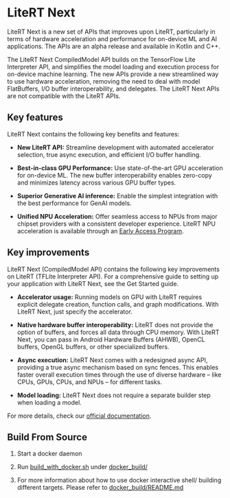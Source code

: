 # LiteRT Next

LiteRT Next is a new set of APIs that improves upon LiteRT, particularly in
terms of hardware acceleration and performance for on-device ML and AI
applications. The APIs are an alpha release and available in Kotlin and C++.

The LiteRT Next CompiledModel API builds on the TensorFlow Lite Interpreter
API, and simplifies the model loading and execution process for on-device
machine learning. The new APIs provide a new streamlined way to use hardware
acceleration, removing the need to deal with model FlatBuffers, I/O buffer
interoperability, and delegates. The LiteRT Next APIs are not compatible with
the LiteRT APIs.

## Key features

LiteRT Next contains the following key benefits and features:

-   **New LiteRT API:** Streamline development with automated accelerator
    selection, true async execution, and efficient I/O buffer handling.

-   **Best-in-class GPU Performance:** Use state-of-the-art GPU acceleration for
    on-device ML. The new buffer interoperability enables zero-copy and
    minimizes latency across various GPU buffer types.

-   **Superior Generative AI inference:** Enable the simplest integration with
    the best performance for GenAI models.

-   **Unified NPU Acceleration:** Offer seamless access to NPUs from major
    chipset providers with a consistent developer experience. LiteRT NPU
    acceleration is available through an
    [Early Access Program](https://forms.gle/CoH4jpLwxiEYvDvF6).

## Key improvements

LiteRT Next (CompiledModel API) contains the following key improvements on
LiteRT (TFLite Interpreter API). For a comprehensive guide to setting up your
application with LiteRT Next, see the Get Started guide.

-   **Accelerator usage:** Running models on GPU with LiteRT requires explicit
    delegate creation, function calls, and graph modifications. With LiteRT
    Next, just specify the accelerator.
-   **Native hardware buffer interoperability:** LiteRT does not provide the
    option of buffers, and forces all data through CPU memory. With LiteRT Next,
    you can pass in Android Hardware Buffers (AHWB), OpenCL buffers, OpenGL
    buffers, or other specialized buffers.

-   **Async execution:** LiteRT Next comes with a redesigned async API,
    providing a true async mechanism based on sync fences. This enables faster
    overall execution times through the use of diverse hardware – like CPUs,
    GPUs, CPUs, and NPUs – for different tasks.

-   **Model loading:** LiteRT Next does not require a separate builder step when
    loading a model.

For more details, check our
[official documentation](https://ai.google.dev/edge/litert/next/overview).

## Build From Source

1.  Start a docker daemon

2.  Run [build_with_docker.sh](./docker_build/build_with_docker.sh) under
    [docker_build/](./docker_build)

3.  For more information about how to use docker interactive shell/ building
    different targets. Please refer to [docker_build/README.md](./docker_build/README.md)

